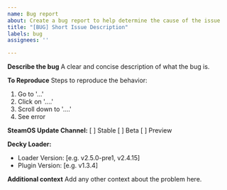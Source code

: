 ```yaml
---
name: Bug report
about: Create a bug report to help determine the cause of the issue
title: "[BUG] Short Issue Description"
labels: bug
assignees: ''

---
```


**Describe the bug**
A clear and concise description of what the bug is.

**To Reproduce**
Steps to reproduce the behavior:
1. Go to '...'
2. Click on '....'
3. Scroll down to '....'
4. See error

**SteamOS Update Channel:**
[ ] Stable
[ ] Beta
[ ] Preview

**Decky Loader:**
 - Loader Version: [e.g. v2.5.0-pre1, v2.4.15]
 - Plugin Version: [e.g. v1.3.4]

**Additional context**
Add any other context about the problem here.
